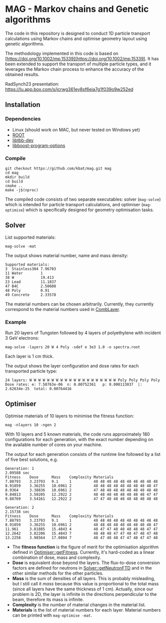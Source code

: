 # MAG - Markov chains and Genetic algorithms

The code in this repository is designed to conduct 1D particle
transport calculations using Markov chains and optimise geometry
layout using genetic algorithms.

The methodology implemented in this code is based on
[https://doi.org/10.1002/mp.15339](https://doi.org/10.1002/mp.15339).
It has been extended to support the transport of multiple particle
types, and it leverages the Markov chain process to enhance the accuracy
of the obtained results.

RadSynch23 presentation:
https://lu.app.box.com/s/jcrwg361ey8sf6eia7g1f039o9w252ed

## Installation

### Dependencies
* Linux (should work on MAC, but never tested on Windows yet)
* [ROOT](https://root.cern)
* [libtbb-dev](https://en.wikipedia.org/wiki/Threading_Building_Blocks)
* [libboost-program-options](https://www.boost.org/doc/libs/1_63_0/doc/html/program_options.html)

### Compile
```
git checkout https://github.com/kbat/mag.git mag
cd mag
mkdir build
cd build
cmake ..
make -j$(nproc)
```

The compiled code consists of two separate executables: solver
(`mag-solve`) which is intended for particle transport calculations,
and optimiser (`mag-optimise`) which is specifically designed for
geometry optimisation tasks.

## Solver

List supported materials:
```
mag-solve -mat
```
The output shows material number, name and mass density:
```
Supported materials:
3  Stainless304 7.96703
11 Water        1
38 W            19.413
23 Lead         11.1837
47 B4C          2.50608
48 Poly         0.91
49 Concrete     2.33578
```

The material numbers can be chosen arbitrarily. Currently, they
currently correspond to the material numbers used in
[CombLayer](https://github.com/sansell/comblayer).


### Example

Run 20 layers of Tungsten followed by 4 layers of polyethylene with incident 3 GeV electrons:

```mag-solve -layers 20 W 4 Poly -sdef e 3e3 1.0 -o spectra.root```

Each layer is 1 cm thick.

The output shows the layer configuration and dose rates for each transported particle type:
```
24 layers: W W W W W W W W W W W W W W W W W W W W Poly Poly Poly Poly
Dose rates: e: 7.50763e-06  n: 0.00752361   p: 0.000113037  |: 2.62634e-25  total: 0.00764416
```

## Optimiser

Optimise materials of 10 layers to minimise the fitness function:

```mag -nlayers 10 -ngen 2```

With 10 layers and 5 known materials, the code runs approximately 180 configurations for each generation,
with the exact number depending on the available number of cores on your machine.

The output for each generation consists of the runtime line followed
by a list of five best solutions, e.g.

```
Generation: 1
2.09588 sec
Fitness    Dose      Mass    Complexity Materials
7.88793    3.23793   9.1     1          48 48 48 48 48 48 48 48 48 48
8.91059    3.36255   10.6961 2          48 48 48 48 48 48 48 48 48 47
8.9364     3.38836   10.6961 2          47 48 48 48 48 48 48 48 48 48
9.84813    3.50205   12.2922 2          48 48 48 48 48 48 48 48 47 47
9.88769    3.54161   12.2922 2          47 47 48 48 48 48 48 48 48 48

Generation: 2
2.15738 sec
Fitness    Dose      Mass    Complexity Materials
7.88793    3.23793   9.1     1          48 48 48 48 48 48 48 48 48 48
8.91059    3.36255   10.6961 2          48 48 48 48 48 48 48 48 48 47
11.961     3.81885   15.4843 4          48 47 47 48 48 48 48 48 47 47
12.2642    3.82206   15.4843 7          48 48 48 47 47 48 47 48 47 48
13.2258    3.98564   17.0804 7          48 47 48 48 47 47 48 47 47 48
```

* The **fitness function** is the figure of merit for the optimisation
  algorithm defined in
  [Optimiser::getFitness](https://github.com/kbat/mag/blob/master/src/Optimiser.cxx). Currently,
  it's hard-coded as a linear combination of dose, mass and
  complexity.
* **Dose** is equivalent dose beyond the layers. The flux-to-dose
 conversion factors are defined for neutrons in
 [Solver::getNeutronFTD](https://github.com/kbat/mag/blob/master/src/Solver.cxx)
 and in the other similar methods for the other particles.
* **Mass** is the sum of densities of all layers. This is probably
  misleading, but I still call it *mass* because this value is
  proportional to the total mass (since all layers have the same
  thickness of 1 cm).  Actually, since our problem is 2D, the layer is
  infinite in the directions perpendicular to the beam, therefore its
  mass is infinite.
* **Complexity** is the number of material changes in the material list.
* **Materials** is the list of material numbers for each layer. Material numbers can be printed with ``mag-optimise -mat``.
